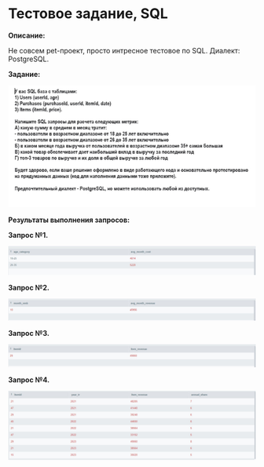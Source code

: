 <h1>Тестовое задание, SQL</h1>

**Описание:**

Не совсем pet-проект, просто интресное тестовое по SQL. Диалект: PostgreSQL.

**Задание:**

![task.jpg](https://github.com/KariGalst/pet_projects/blob/main/test_sql/task.jpg)

**Результаты выполнения запросов:** 

**Запрос №1.** 

![query_1.jpg](https://github.com/KariGalst/pet_projects/blob/main/test_sql/query_1.jpg)

**Запрос №2.** 

![query_2.jpg](https://github.com/KariGalst/pet_projects/blob/main/test_sql/query_2.jpg)

**Запрос №3.** 

![query_3.jpg](https://github.com/KariGalst/pet_projects/blob/main/test_sql/query_3.jpg)

**Запрос №4.** 

![query_4.jpg](https://github.com/KariGalst/pet_projects/blob/main/test_sql/query_4.jpg)
